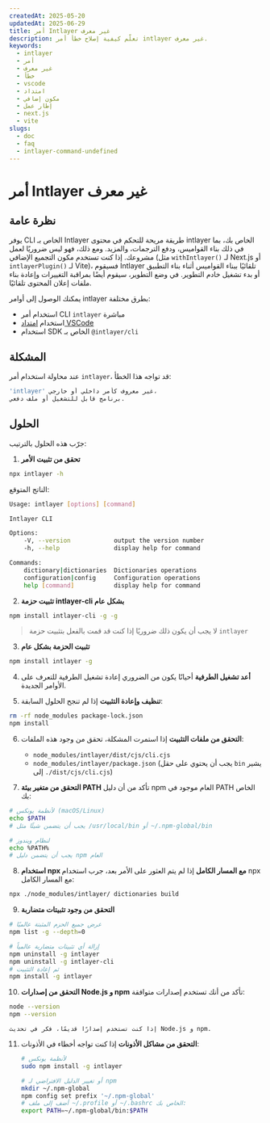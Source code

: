 ```yaml
---
createdAt: 2025-05-20
updatedAt: 2025-06-29
title: أمر Intlayer غير معرف
description: تعلّم كيفية إصلاح خطأ أمر intlayer غير معرف.
keywords:
  - intlayer
  - أمر
  - غير معرف
  - خطأ
  - vscode
  - امتداد
  - مكون إضافي
  - إطار عمل
  - next.js
  - vite
slugs:
  - doc
  - faq
  - intlayer-command-undefined
---
```


# أمر Intlayer غير معرف

## نظرة عامة

يوفر CLI الخاص بـ Intlayer طريقة مريحة للتحكم في محتوى intlayer الخاص بك، بما في ذلك بناء القواميس، ودفع الترجمات، والمزيد. ومع ذلك، فهو ليس ضروريًا لعمل مشروعك. إذا كنت تستخدم مكون التجميع الإضافي (مثل `withIntlayer()` لـ Next.js أو `intlayerPlugin()` لـ Vite)، فسيقوم Intlayer تلقائيًا ببناء القواميس أثناء بناء التطبيق أو بدء تشغيل خادم التطوير. في وضع التطوير، سيقوم أيضًا بمراقبة التغييرات وإعادة بناء ملفات إعلان المحتوى تلقائيًا.

يمكنك الوصول إلى أوامر intlayer بطرق مختلفة:

- استخدام أمر CLI `intlayer` مباشرة
- استخدام [امتداد VSCode](https://github.com/aymericzip/intlayer/blob/main/docs/docs/ar/vs_code_extension.md)
- استخدام SDK الخاص بـ `@intlayer/cli`

## المشكلة

عند محاولة استخدام أمر `intlayer`، قد تواجه هذا الخطأ:

```bash
'intlayer' غير معروف كأمر داخلي أو خارجي،
برنامج قابل للتشغيل أو ملف دفعي.
```

## الحلول

جرّب هذه الحلول بالترتيب:

1. **تحقق من تثبيت الأمر**

```bash
npx intlayer -h
```

الناتج المتوقع:

```bash
Usage: intlayer [options] [command]

Intlayer CLI

Options:
    -V, --version            output the version number
    -h, --help               display help for command

Commands:
    dictionary|dictionaries  Dictionaries operations
    configuration|config     Configuration operations
    help [command]           display help for command
```

2. **تثبيت حزمة intlayer-cli بشكل عام**

```bash
npm install intlayer-cli -g -g
```

> لا يجب أن يكون ذلك ضروريًا إذا كنت قد قمت بالفعل بتثبيت حزمة `intlayer`

3. **تثبيت الحزمة بشكل عام**

```bash
npm install intlayer -g
```

4. **أعد تشغيل الطرفية**
   أحيانًا يكون من الضروري إعادة تشغيل الطرفية للتعرف على الأوامر الجديدة.

5. **تنظيف وإعادة التثبيت**
   إذا لم تنجح الحلول السابقة:

```bash
rm -rf node_modules package-lock.json
npm install
```

6. **التحقق من ملفات التثبيت**
   إذا استمرت المشكلة، تحقق من وجود هذه الملفات:

   - `node_modules/intlayer/dist/cjs/cli.cjs`
   - `node_modules/intlayer/package.json` (يجب أن يحتوي على حقل `bin` يشير إلى `./dist/cjs/cli.cjs`)

7. **التحقق من متغير بيئة PATH**
   تأكد من أن دليل npm العام موجود في PATH الخاص بك:

```bash
# لأنظمة يونكس (macOS/Linux)
echo $PATH
# يجب أن يتضمن شيئًا مثل /usr/local/bin أو ~/.npm-global/bin

# لنظام ويندوز
echo %PATH%
# يجب أن يتضمن دليل npm العام
```

8. **استخدام npx مع المسار الكامل**
   إذا لم يتم العثور على الأمر بعد، جرب استخدام npx مع المسار الكامل:

```bash
npx ./node_modules/intlayer/ dictionaries build
```

9. **التحقق من وجود تثبيتات متضاربة**

```bash
# عرض جميع الحزم المثبتة عالميًا
npm list -g --depth=0

# إزالة أي تثبيتات متضاربة عالمياً
npm uninstall -g intlayer
npm uninstall -g intlayer-cli
# ثم إعادة التثبيت
npm install -g intlayer
```

10. **التحقق من إصدارات Node.js و npm**
    تأكد من أنك تستخدم إصدارات متوافقة:

```bash
node --version
npm --version
```

    إذا كنت تستخدم إصدارًا قديمًا، فكر في تحديث Node.js و npm.

11. **التحقق من مشاكل الأذونات**
    إذا كنت تواجه أخطاء في الأذونات:

    ```bash
    # لأنظمة يونكس
    sudo npm install -g intlayer

    # أو تغيير الدليل الافتراضي لـ npm
    mkdir ~/.npm-global
    npm config set prefix '~/.npm-global'
    # أضف إلى ملف ~/.profile أو ~/.bashrc الخاص بك:
    export PATH=~/.npm-global/bin:$PATH
    ```
